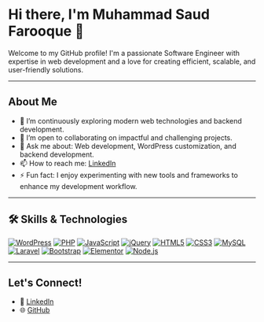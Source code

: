 # Hi there, I'm Muhammad Saud Farooque 👋

Welcome to my GitHub profile! I'm a passionate Software Engineer with expertise in web development and a love for creating efficient, scalable, and user-friendly solutions.

---

## About Me

- 🌱 I’m continuously exploring modern web technologies and backend development.
- 👯 I’m open to collaborating on impactful and challenging projects.
- 💬 Ask me about: Web development, WordPress customization, and backend development.
- 📫 How to reach me: [LinkedIn](https://www.linkedin.com/in/muhammadsaudfarooque/)
- ⚡ Fun fact: I enjoy experimenting with new tools and frameworks to enhance my development workflow.

---

## 🛠 Skills & Technologies

[![WordPress](https://img.shields.io/badge/WordPress-21759B?style=flat-square&logo=wordpress&logoColor=white)](https://wordpress.org/) [![PHP](https://img.shields.io/badge/PHP-777BB4?style=flat-square&logo=php&logoColor=white)](https://www.php.net/) [![JavaScript](https://img.shields.io/badge/JavaScript-F7DF1E?style=flat-square&logo=javascript&logoColor=black)](https://developer.mozilla.org/en-US/docs/Web/JavaScript) [![jQuery](https://img.shields.io/badge/jQuery-0769AD?style=flat-square&logo=jquery&logoColor=white)](https://jquery.com/) [![HTML5](https://img.shields.io/badge/HTML5-E34F26?style=flat-square&logo=html5&logoColor=white)](https://developer.mozilla.org/en-US/docs/Web/HTML) [![CSS3](https://img.shields.io/badge/CSS3-1572B6?style=flat-square&logo=css3&logoColor=white)](https://developer.mozilla.org/en-US/docs/Web/CSS) [![MySQL](https://img.shields.io/badge/MySQL-4479A1?style=flat-square&logo=mysql&logoColor=white)](https://www.mysql.com/) [![Laravel](https://img.shields.io/badge/Laravel-FF2D20?style=flat-square&logo=laravel&logoColor=white)](https://laravel.com/) [![Bootstrap](https://img.shields.io/badge/Bootstrap-7952B3?style=flat-square&logo=bootstrap&logoColor=white)](https://getbootstrap.com/) [![Elementor](https://img.shields.io/badge/Elementor-92003B?style=flat-square&logo=elementor&logoColor=white)](https://elementor.com/) [![Node.js](https://img.shields.io/badge/Node.js-339933?style=flat-square&logo=node.js&logoColor=white)](https://nodejs.org/)

---

## Let's Connect!

- 💼 [LinkedIn](https://www.linkedin.com/in/muhammadsaudfarooque/)
- 🌐 [GitHub](https://github.com/MuhammadSaudFarooq)
